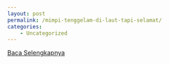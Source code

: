```yaml
---
layout: post
permalink: /mimpi-tenggelam-di-laut-tapi-selamat/
categories:
    - Uncategorized
---
```


[Baca Selengkapnya](/02)